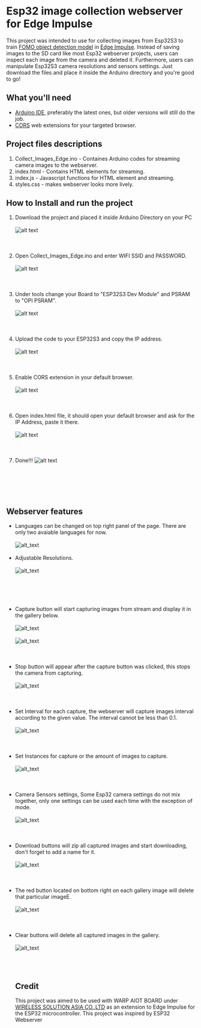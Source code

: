 # Esp32 image collection webserver for Edge Impulse
This project was intended to use for collecting images from Esp32S3 to train [FOMO object detection model](https://edge-impulse.gitbook.io/docs/edge-impulse-studio/learning-blocks/object-detection/fomo-object-detection-for-constrained-devices) in [Edge Impulse](https://edgeimpulse.com/). Instead of saving images to the SD card like most Esp32 webserver projects, users can inspect each image from the camera and deleted it. Furthermore, users can manipulate Esp32S3 camera resolutions and sensors settings. Just download the files and place it inside the Arduino directory and you're good to go! 

## What you'll need
- [Arduino IDE](https://www.arduino.cc/en/software), preferably the latest ones, but older versions will still do the job.
- [CORS](https://chromewebstore.google.com/detail/allow-cors-access-control/lhobafahddgcelffkeicbaginigeejlf?hl=en) web extensions for your targeted browser.

## Project files descriptions

1. Collect_Images_Edge.ino - Containes Arduino codes for streaming camera images to the webserver.
2. index.html - Contains HTML elements for streaming.
3. index.js - Javascript functions for HTML element and streaming.
4. styles.css - makes webserver looks more lively.


## How to Install and run the project

1. Download the project and placed it inside Arduino Directory on your PC <br /><br />
![alt text](/Images_for_readme/folder_directory.PNG)
<br /><br /><br /><br />
2. Open Collect_Images_Edge.ino and enter WIFI SSID and PASSWORD.<br /><br />
![alt text](/Images_for_readme/ssidPassword.PNG)
<br /><br /><br /><br />
3. Under tools change your Board to "ESP32S3 Dev Module" and PSRAM to "OPI PSRAM".<br /><br />
![alt text](/Images_for_readme/IDE_configure.PNG)
<br /><br /><br /><br />
4. Upload the code to your ESP32S3 and copy the IP address. <br /><br />
![alt text](/Images_for_readme/ip_IDE.PNG)
<br /><br /><br /><br />
5. Enable CORS extension in your default browser.<br /><br />
![alt text](/Images_for_readme/CORS.PNG)
<br /><br /><br /><br />
6. Open index.html file, it should open your default browser and ask for the IP Address, paste it there.<br /><br />
![alt text](/Images_for_readme/ip_prompt.PNG)
<br /><br /><br /><br />
7. Done!!!
![alt text](/Images_for_readme/done.PNG)<br /><br />
<br /><br /><br /><br />
## Webserver features
- Languages can be changed on top right panel of the page. There are only two avaiable languages for now. <br /><br />
![alt_text](/Images_for_readme/language.PNG)
<br /><br />
- Adjustable Resolutions. <br /><br />
![alt_text](/Images_for_readme/resolution.PNG)<br /><br />
<br /><br /><br /><br />
- Capture button will start capturing images from stream and display it in the gallery below. <br /><br />
![alt_text](/Images_for_readme/capture.PNG)
<br /><br />
![alt_text](/Images_for_readme/gallery_img.PNG)
<br /><br /><br /><br />
- Stop button will appear after the capture button was clicked, this stops the camera from capturing. <br /> <br />
![alt_text](/Images_for_readme/stop.PNG)
<br /> <br /><br /> <br />
- Set Interval for each capture, the webserver will capture images interval according to the given value. The interval cannot be less than 0.1.<br /> <br />
![alt_text](/Images_for_readme/interval.PNG)
<br /> <br /><br /> <br />
- Set Instances for capture or the amount of images to capture.<br /> <br />
![alt_text](/Images_for_readme/instance.PNG)
<br /> <br /><br /> <br />
- Camera Sensors settings, Some Esp32 camera settings do not mix together, only one settings can be used each time with the exception of mode.<br /> <br />
![alt_text](/Images_for_readme/settings.PNG)
<br /> <br /><br /> <br />
- Download buttons will zip all captured images and start downloading, don't forget to add a name for it.<br /> <br />
![alt_text](/Images_for_readme/download.PNG)
<br /> <br /><br /> <br />
- The red button located on bottom right on each gallery image will delete that particular imageE.<br /> <br />
![alt_text](/Images_for_readme/delete.PNG)
<br /> <br /><br /> <br />
- Clear buttons will delete all captured images in the gallery.<br /> <br />
![alt_text](/Images_for_readme/clear.PNG)
<br /> <br /><br /> <br />
  ## Credit
  This project was aimed to be used with WARP AIOT BOARD under [WIRELESS SOLUTION ASIA CO.,LTD](https://wirelesssolution.asia/) as an extension to Edge Impulse for the ESP32 microcontroller. This project was inspired by ESP32 Webserver
